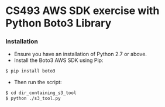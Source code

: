# CS493 AWS SDK exercise with Python Boto3 Library

### Installation

- Ensure you have an installation of Python 2.7 or above.
- Install the Boto3 AWS SDK using Pip:
```sh
$ pip install boto3
```

- Then run the script:
```sh
$ cd dir_containing_s3_tool
$ python ./s3_tool.py
```



